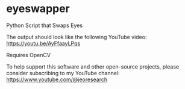 # eyeswapper
Python Script that Swaps Eyes

The output should look like the following YouTube video: https://youtu.be/AyFfaayLPqs

Requires OpenCV

To help support this software and other open-source projects, please consider subscribing to my YouTube channel: https://www.youtube.com/@jeoresearch
